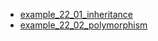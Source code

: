 * [example_22_01_inheritance](example_22_01_inheritance)
* [example_22_02_polymorphism](example_22_02_polymorphism)
